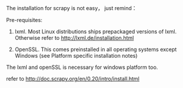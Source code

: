 

The installation for scrapy is not easy， just remind：

Pre-requisites:

1.   lxml. Most Linux distributions ships prepackaged versions of lxml. Otherwise refer to http://lxml.de/installation.html

2.   OpenSSL. This comes preinstalled in all operating systems except Windows (see Platform specific installation notes)

The lxml and openSSL is necessary for windows platform too.

refer to
http://doc.scrapy.org/en/0.20/intro/install.html
